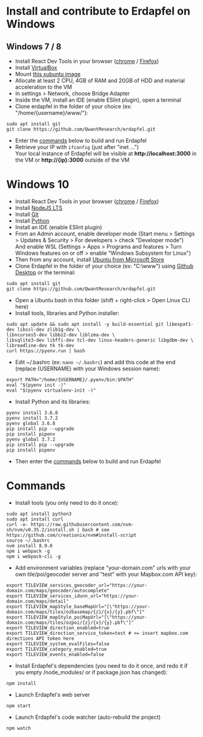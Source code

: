 # Install and contribute to Erdapfel on Windows

## Windows 7 / 8

- Install React Dev Tools in your browser ([chrome](https://chrome.google.com/webstore/detail/react-developer-tools/fmkadmapgofadopljbjfkapdkoienihi) / [Firefox](https://addons.mozilla.org/fr/firefox/addon/react-devtools/))
- Install [VirtualBox](https://www.virtualbox.org/)
- Mount [this xubuntu image](http://cdimages.ubuntu.com/xubuntu/releases/18.04/release/xubuntu-18.04.1-desktop-amd64.iso)
- Allocate at least 2 CPU, 4GB of RAM and 20GB of HDD and material acceleration to the VM
- In settings > Network, choose Bridge Adapter
- Inside the VM, install an IDE (enable ESlint plugin), open a terminal
- Clone erdapfel in the folder of your choice (ex: "/home/{username}/www/"): 
```
sudo apt install git
git clone https://github.com/QwantResearch/erdapfel.git
```
- Enter the [commands](#commands) below to build and run Erdapfel
- Retrieve your IP with ```ifconfig``` (just after "inet ...")
<br>Your local instance of Erdapfel will be visible at **http://localhost:3000** in the VM or **http://{ip}:3000** outside of the VM

# Windows 10

- Install React Dev Tools in your browser ([chrome](https://chrome.google.com/webstore/detail/react-developer-tools/fmkadmapgofadopljbjfkapdkoienihi) / [Firefox](https://addons.mozilla.org/fr/firefox/addon/react-devtools/))
- Install [NodeJS LTS](https://nodejs.org/en/download/)
- Install [Git](https://git-scm.com/downloads)
- Install [Python](https://www.python.org/downloads/)
- Install an IDE (enable ESlint plugin)
- From an Admin account, enable developer mode (Start menu > Settings > Updates & Security > For developers > check "Developer mode")
<br>And enable WSL (Settings > Apps > Programs and features > Turn Windows features on or off > enable "Windows Subsystem for Linux")
- Then from any account, install [Ubuntu from Microsoft Store](https://www.microsoft.com/fr-fr/p/ubuntu/9nblggh4msv6?activetab=pivot:overviewtab)
- Clone Erdapfel in the folder of your choice (ex: "C:\www\") using [Github Desktop](https://desktop.github.com/) or the terminal: 
```
sudo apt install git
git clone https://github.com/QwantResearch/erdapfel.git
```

- Open a Ubuntu bash in this folder (shift + right-click > Open Linux CLI here)
- Install tools, libraries and Python installer:
```
sudo apt update && sudo apt install -y build-essential git libexpat1-dev libssl-dev zlib1g-dev \
libncurses5-dev libbz2-dev liblzma-dev \
libsqlite3-dev libffi-dev tcl-dev linux-headers-generic libgdbm-dev \
libreadline-dev tk tk-dev
curl https://pyenv.run | bash
```

- Edit ~/.bashrc (ex: ```nano ~/.bashrc```) and add this code at the end (replace {USERNAME} with your Windows session name):
```
export PATH="/home/{USERNAME}/.pyenv/bin:$PATH"
eval "$(pyenv init -)"
eval "$(pyenv virtualenv-init -)"
```

- Install Python and its libraries:
```
pyenv install 3.6.8
pyenv install 3.7.2
pyenv global 3.6.8
pip install pip --upgrade
pip install pipenv
pyenv global 3.7.2
pip install pip --upgrade
pip install pipenv
```

- Then enter the [commands](#commands) below to build and run Erdapfel

# Commands

- Install tools (you only need to do it once):
```
sudo apt install python3
sudo apt install curl
curl -o- https://raw.githubusercontent.com/nvm-sh/nvm/v0.35.2/install.sh | bash # see https://github.com/creationix/nvm#install-script
source ~/.bashrc
nvm install 8.9.0
npm i webpack -g
npm i webpack-cli -g
```

- Add environment variables (replace "your-domain.com" urls with your own tile/poi/geocoder server and "test" with your Mapbox.com API key):
```
export TILEVIEW_services_geocoder_url="https://your-domain.com/maps/geocoder/autocomplete"
export TILEVIEW_services_idunn_url="https://your-domain.com/maps/detail"
export TILEVIEW_mapStyle_baseMapUrl="[\"https://your-domain.com/maps/tiles/ozbasemap/{z}/{x}/{y}.pbf\"]"
export TILEVIEW_mapStyle_poiMapUrl="[\"https://your-domain.com/maps/tiles/ozpoi/{z}/{x}/{y}.pbf\"]"
export TILEVIEW_direction_enabled=true
export TILEVIEW_direction_service_token=test # <= insert mapbox.com directions API token here
export TILEVIEW_system_evalFiles=false
export TILEVIEW_category_enabled=true
export TILEVIEW_events_enabled=false
```

- Install Erdapfel's dependencies (you need to do it once, and redo it if you empty /node_modules/ or if package.json has changed):
```
npm install
```

- Launch Erdapfel's web server
```
npm start
```

- Launch Erdapfel's code watcher (auto-rebuild the project)
```
npm watch
```